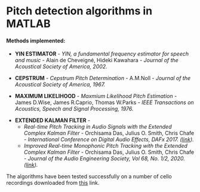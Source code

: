 <h1>Pitch detection algorithms in MATLAB</h1>

<h4>Methods implemented:</h4>
<ul>
<li><b>YIN ESTIMATOR</b> - <i>YIN, a fundamental frequency estimator for speech and music </i> - Alain de Cheveigné, Hideki Kawahara - 
<i>Journal of the Acoustical Society of America, 2002.</i></li>
<p><li><b>CEPSTRUM</b> - <i>Cepstrum Pitch Determination</i> - A.M.Noll - <i>Journal of the Acoustical Society of America, 1967.</i>
</li></p>
<p><li><b>MAXIMUM LIKELIHOOD</b> - <i>Maxmium Likelihood Pitch Estimation</i> - James D.Wise, James R.Caprio, Thomas W.Parks - 
<i>IEEE Transactions on Acoustics, Speech and Signal Processing, 1976.</i></li><p>
<li><b>EXTENDED KALMAN FILTER</b> - 
 <ul> 
  <li><i>Real-time Pitch Tracking in Audio Signals with the Extended Complex Kalman Filter </i> - Orchisama Das, Julius O. Smith, Chris Chafe - <i> International Conference on Digital Audio Effects, DAFx 2017. (<a href = "http://www.dafx17.eca.ed.ac.uk/papers/DAFx17_paper_21.pdf">link</a>).</i></li>
  <li> <i> Improved Real-time Monophonic Pitch Tracking with the Extended Complex Kalman Filter </i> -   Orchisama Das, Julius O. Smith, Chris Chafe - <i> Journal of the Audio Engineering Society, Vol 68, No. 1/2, 2020. (<a href = "https://www.aes.org/e-lib/browse.cfm?elib=20719">link</a>).</i></li></ul> 
 </li></p>
</ul>
<p>
The algorithms have been tested successfully on a number of cello recordings downloaded from <a href = "http://theremin.music.uiowa.edu/MIS.html#">
this</a> link.</p>

